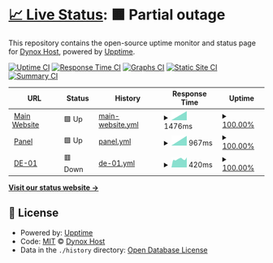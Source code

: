 # [📈 Live Status](https://status.dynoxhost.tk): <!--live status--> **🟧 Partial outage**

This repository contains the open-source uptime monitor and status page for [Dynox Host](https://dynoxhost.ml), powered by [Upptime](https://github.com/upptime/upptime).

[![Uptime CI](https://github.com/Dynox-Host/Status-Website/workflows/Uptime%20CI/badge.svg)](https://github.com/upptime/upptime/actions?query=workflow%3A%22Uptime+CI%22)
[![Response Time CI](https://github.com/Dynox-Host/Status-Website/workflows/Response%20Time%20CI/badge.svg)](https://github.com/upptime/upptime/actions?query=workflow%3A%22Response+Time+CI%22)
[![Graphs CI](https://github.com/Dynox-Host/Status-Website/workflows/Graphs%20CI/badge.svg)](https://github.com/upptime/upptime/actions?query=workflow%3A%22Graphs+CI%22)
[![Static Site CI](https://github.com/Dynox-Host/Status-Website/workflows/Static%20Site%20CI/badge.svg)](https://github.com/upptime/upptime/actions?query=workflow%3A%22Static+Site+CI%22)
[![Summary CI](https://github.com/Dynox-Host/Status-Website/workflows/Summary%20CI/badge.svg)](https://github.com/upptime/upptime/actions?query=workflow%3A%22Summary+CI%22)

<!--start: status pages-->
<!-- This summary is generated by Upptime (https://github.com/upptime/upptime) -->
<!-- Do not edit this manually, your changes will be overwritten -->
<!-- prettier-ignore -->
| URL | Status | History | Response Time | Uptime |
| --- | ------ | ------- | ------------- | ------ |
| <img alt="" src="https://cdn.discordapp.com/attachments/811925478348029982/812451407562276874/image0.png" height="13"> [Main Website](https://dynoxhost.ml) | 🟩 Up | [main-website.yml](https://github.com/Dynox-Host/Status-Website/commits/HEAD/history/main-website.yml) | <details><summary><img alt="Response time graph" src="./graphs/main-website/response-time-week.png" height="20"> 1476ms</summary><br><a href="https://status.dynoxhost.tk/history/main-website"><img alt="Response time 1476" src="https://img.shields.io/endpoint?url=https%3A%2F%2Fraw.githubusercontent.com%2FDynox-Host%2FStatus-Website%2FHEAD%2Fapi%2Fmain-website%2Fresponse-time.json"></a><br><a href="https://status.dynoxhost.tk/history/main-website"><img alt="24-hour response time 1476" src="https://img.shields.io/endpoint?url=https%3A%2F%2Fraw.githubusercontent.com%2FDynox-Host%2FStatus-Website%2FHEAD%2Fapi%2Fmain-website%2Fresponse-time-day.json"></a><br><a href="https://status.dynoxhost.tk/history/main-website"><img alt="7-day response time 1476" src="https://img.shields.io/endpoint?url=https%3A%2F%2Fraw.githubusercontent.com%2FDynox-Host%2FStatus-Website%2FHEAD%2Fapi%2Fmain-website%2Fresponse-time-week.json"></a><br><a href="https://status.dynoxhost.tk/history/main-website"><img alt="30-day response time 1476" src="https://img.shields.io/endpoint?url=https%3A%2F%2Fraw.githubusercontent.com%2FDynox-Host%2FStatus-Website%2FHEAD%2Fapi%2Fmain-website%2Fresponse-time-month.json"></a><br><a href="https://status.dynoxhost.tk/history/main-website"><img alt="1-year response time 1476" src="https://img.shields.io/endpoint?url=https%3A%2F%2Fraw.githubusercontent.com%2FDynox-Host%2FStatus-Website%2FHEAD%2Fapi%2Fmain-website%2Fresponse-time-year.json"></a></details> | <details><summary><a href="https://status.dynoxhost.tk/history/main-website">100.00%</a></summary><a href="https://status.dynoxhost.tk/history/main-website"><img alt="All-time uptime 100.00%" src="https://img.shields.io/endpoint?url=https%3A%2F%2Fraw.githubusercontent.com%2FDynox-Host%2FStatus-Website%2FHEAD%2Fapi%2Fmain-website%2Fuptime.json"></a><br><a href="https://status.dynoxhost.tk/history/main-website"><img alt="24-hour uptime 100.00%" src="https://img.shields.io/endpoint?url=https%3A%2F%2Fraw.githubusercontent.com%2FDynox-Host%2FStatus-Website%2FHEAD%2Fapi%2Fmain-website%2Fuptime-day.json"></a><br><a href="https://status.dynoxhost.tk/history/main-website"><img alt="7-day uptime 100.00%" src="https://img.shields.io/endpoint?url=https%3A%2F%2Fraw.githubusercontent.com%2FDynox-Host%2FStatus-Website%2FHEAD%2Fapi%2Fmain-website%2Fuptime-week.json"></a><br><a href="https://status.dynoxhost.tk/history/main-website"><img alt="30-day uptime 100.00%" src="https://img.shields.io/endpoint?url=https%3A%2F%2Fraw.githubusercontent.com%2FDynox-Host%2FStatus-Website%2FHEAD%2Fapi%2Fmain-website%2Fuptime-month.json"></a><br><a href="https://status.dynoxhost.tk/history/main-website"><img alt="1-year uptime 100.00%" src="https://img.shields.io/endpoint?url=https%3A%2F%2Fraw.githubusercontent.com%2FDynox-Host%2FStatus-Website%2FHEAD%2Fapi%2Fmain-website%2Fuptime-year.json"></a></details>
| <img alt="" src="https://cdn.discordapp.com/attachments/811925478348029982/812451407562276874/image0.png" height="13"> [Panel](https://panel.dynoxhost.tk) | 🟩 Up | [panel.yml](https://github.com/Dynox-Host/Status-Website/commits/HEAD/history/panel.yml) | <details><summary><img alt="Response time graph" src="./graphs/panel/response-time-week.png" height="20"> 967ms</summary><br><a href="https://status.dynoxhost.tk/history/panel"><img alt="Response time 967" src="https://img.shields.io/endpoint?url=https%3A%2F%2Fraw.githubusercontent.com%2FDynox-Host%2FStatus-Website%2FHEAD%2Fapi%2Fpanel%2Fresponse-time.json"></a><br><a href="https://status.dynoxhost.tk/history/panel"><img alt="24-hour response time 967" src="https://img.shields.io/endpoint?url=https%3A%2F%2Fraw.githubusercontent.com%2FDynox-Host%2FStatus-Website%2FHEAD%2Fapi%2Fpanel%2Fresponse-time-day.json"></a><br><a href="https://status.dynoxhost.tk/history/panel"><img alt="7-day response time 967" src="https://img.shields.io/endpoint?url=https%3A%2F%2Fraw.githubusercontent.com%2FDynox-Host%2FStatus-Website%2FHEAD%2Fapi%2Fpanel%2Fresponse-time-week.json"></a><br><a href="https://status.dynoxhost.tk/history/panel"><img alt="30-day response time 967" src="https://img.shields.io/endpoint?url=https%3A%2F%2Fraw.githubusercontent.com%2FDynox-Host%2FStatus-Website%2FHEAD%2Fapi%2Fpanel%2Fresponse-time-month.json"></a><br><a href="https://status.dynoxhost.tk/history/panel"><img alt="1-year response time 967" src="https://img.shields.io/endpoint?url=https%3A%2F%2Fraw.githubusercontent.com%2FDynox-Host%2FStatus-Website%2FHEAD%2Fapi%2Fpanel%2Fresponse-time-year.json"></a></details> | <details><summary><a href="https://status.dynoxhost.tk/history/panel">100.00%</a></summary><a href="https://status.dynoxhost.tk/history/panel"><img alt="All-time uptime 100.00%" src="https://img.shields.io/endpoint?url=https%3A%2F%2Fraw.githubusercontent.com%2FDynox-Host%2FStatus-Website%2FHEAD%2Fapi%2Fpanel%2Fuptime.json"></a><br><a href="https://status.dynoxhost.tk/history/panel"><img alt="24-hour uptime 100.00%" src="https://img.shields.io/endpoint?url=https%3A%2F%2Fraw.githubusercontent.com%2FDynox-Host%2FStatus-Website%2FHEAD%2Fapi%2Fpanel%2Fuptime-day.json"></a><br><a href="https://status.dynoxhost.tk/history/panel"><img alt="7-day uptime 100.00%" src="https://img.shields.io/endpoint?url=https%3A%2F%2Fraw.githubusercontent.com%2FDynox-Host%2FStatus-Website%2FHEAD%2Fapi%2Fpanel%2Fuptime-week.json"></a><br><a href="https://status.dynoxhost.tk/history/panel"><img alt="30-day uptime 100.00%" src="https://img.shields.io/endpoint?url=https%3A%2F%2Fraw.githubusercontent.com%2FDynox-Host%2FStatus-Website%2FHEAD%2Fapi%2Fpanel%2Fuptime-month.json"></a><br><a href="https://status.dynoxhost.tk/history/panel"><img alt="1-year uptime 100.00%" src="https://img.shields.io/endpoint?url=https%3A%2F%2Fraw.githubusercontent.com%2FDynox-Host%2FStatus-Website%2FHEAD%2Fapi%2Fpanel%2Fuptime-year.json"></a></details>
| <img alt="" src="https://cdn.discordapp.com/attachments/811925478348029982/812451407562276874/image0.png" height="13"> [DE-01](https://node.dynoxhost.tk) | 🟥 Down | [de-01.yml](https://github.com/Dynox-Host/Status-Website/commits/HEAD/history/de-01.yml) | <details><summary><img alt="Response time graph" src="./graphs/de-01/response-time-week.png" height="20"> 420ms</summary><br><a href="https://status.dynoxhost.tk/history/de-01"><img alt="Response time 420" src="https://img.shields.io/endpoint?url=https%3A%2F%2Fraw.githubusercontent.com%2FDynox-Host%2FStatus-Website%2FHEAD%2Fapi%2Fde-01%2Fresponse-time.json"></a><br><a href="https://status.dynoxhost.tk/history/de-01"><img alt="24-hour response time 420" src="https://img.shields.io/endpoint?url=https%3A%2F%2Fraw.githubusercontent.com%2FDynox-Host%2FStatus-Website%2FHEAD%2Fapi%2Fde-01%2Fresponse-time-day.json"></a><br><a href="https://status.dynoxhost.tk/history/de-01"><img alt="7-day response time 420" src="https://img.shields.io/endpoint?url=https%3A%2F%2Fraw.githubusercontent.com%2FDynox-Host%2FStatus-Website%2FHEAD%2Fapi%2Fde-01%2Fresponse-time-week.json"></a><br><a href="https://status.dynoxhost.tk/history/de-01"><img alt="30-day response time 420" src="https://img.shields.io/endpoint?url=https%3A%2F%2Fraw.githubusercontent.com%2FDynox-Host%2FStatus-Website%2FHEAD%2Fapi%2Fde-01%2Fresponse-time-month.json"></a><br><a href="https://status.dynoxhost.tk/history/de-01"><img alt="1-year response time 420" src="https://img.shields.io/endpoint?url=https%3A%2F%2Fraw.githubusercontent.com%2FDynox-Host%2FStatus-Website%2FHEAD%2Fapi%2Fde-01%2Fresponse-time-year.json"></a></details> | <details><summary><a href="https://status.dynoxhost.tk/history/de-01">100.00%</a></summary><a href="https://status.dynoxhost.tk/history/de-01"><img alt="All-time uptime 100.00%" src="https://img.shields.io/endpoint?url=https%3A%2F%2Fraw.githubusercontent.com%2FDynox-Host%2FStatus-Website%2FHEAD%2Fapi%2Fde-01%2Fuptime.json"></a><br><a href="https://status.dynoxhost.tk/history/de-01"><img alt="24-hour uptime 100.00%" src="https://img.shields.io/endpoint?url=https%3A%2F%2Fraw.githubusercontent.com%2FDynox-Host%2FStatus-Website%2FHEAD%2Fapi%2Fde-01%2Fuptime-day.json"></a><br><a href="https://status.dynoxhost.tk/history/de-01"><img alt="7-day uptime 100.00%" src="https://img.shields.io/endpoint?url=https%3A%2F%2Fraw.githubusercontent.com%2FDynox-Host%2FStatus-Website%2FHEAD%2Fapi%2Fde-01%2Fuptime-week.json"></a><br><a href="https://status.dynoxhost.tk/history/de-01"><img alt="30-day uptime 100.00%" src="https://img.shields.io/endpoint?url=https%3A%2F%2Fraw.githubusercontent.com%2FDynox-Host%2FStatus-Website%2FHEAD%2Fapi%2Fde-01%2Fuptime-month.json"></a><br><a href="https://status.dynoxhost.tk/history/de-01"><img alt="1-year uptime 100.00%" src="https://img.shields.io/endpoint?url=https%3A%2F%2Fraw.githubusercontent.com%2FDynox-Host%2FStatus-Website%2FHEAD%2Fapi%2Fde-01%2Fuptime-year.json"></a></details>

<!--end: status pages-->

[**Visit our status website →**](https://status.dynoxhost.tk)

## 📄 License

- Powered by: [Upptime](https://github.com/upptime/upptime)
- Code: [MIT](./LICENSE) © [Dynox Host](https://dynoxhost.ml)
- Data in the `./history` directory: [Open Database License](https://opendatacommons.org/licenses/odbl/1-0/)
